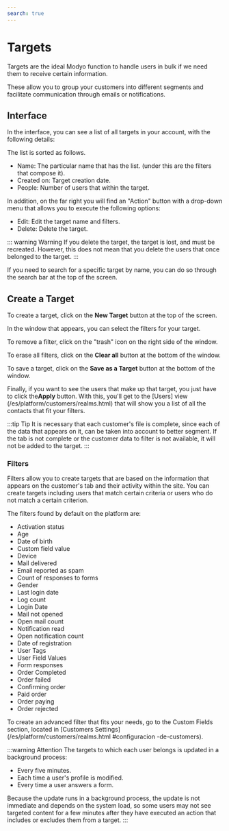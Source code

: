 ```yaml
---
search: true
---
```


# Targets

Targets are the ideal Modyo function to handle users in bulk if we need them to receive certain information.

These allow you to group your customers into different segments and facilitate communication through emails or notifications.

## Interface

In the interface, you can see a list of all targets in your account, with the following details:

The list is sorted as follows.

- Name: The particular name that has the list. (under this are the filters that compose it).
- Created on: Target creation date.
- People: Number of users that within the target.

In addition, on the far right you will find an "Action" button with a drop-down menu that allows you to execute the following options:

- Edit: Edit the target name and filters.
- Delete: Delete the target.

::: warning Warning
If you delete the target, the target is lost, and must be recreated. However, this does not mean that you delete the users that once belonged to the target.
:::

If you need to search for a specific target by name, you can do so through the search bar at the top of the screen.

## Create a Target

To create a target, click on the **New Target** button at the top of the screen.

In the window that appears, you can select the filters for your target.

To remove a filter, click on the "trash" icon on the right side of the window.

To erase all filters, click on the **Clear all** button at the bottom of the window.

To save a target, click on the **Save as a Target** button at the bottom of the window.

Finally, if you want to see the users that make up that target, you just have to click the**Apply** button. With this, you'll get to the [Users] view (/es/platform/customers/realms.html) that will show you a list of all the contacts that fit your filters.

:::tip Tip
 It is necessary that each customer's file is complete, since each of the data that appears on it, can be taken into account to better segment. If the tab is not complete or the customer data to filter is not available, it will not be added to the target.
:::

### Filters

Filters allow you to create targets that are based on the information that appears on the customer's tab and their activity within the site. You can create targets including users that match certain criteria or users who do not match a certain criterion.

The filters found by default on the platform are:

- Activation status
- Age
- Date of birth
- Custom field value
- Device
- Mail delivered
- Email reported as spam
- Count of responses to forms
- Gender
- Last login date
- Log count
- Login Date
- Mail not opened
- Open mail count
- Notification read
- Open notification count
- Date of registration
- User Tags
- User Field Values
- Form responses
- Order Completed
- Order failed
- Confirming order
- Paid order
- Order paying
- Order rejected

To create an advanced filter that fits your needs, go to the Custom Fields section, located in [Customers Settings](/es/platform/customers/realms.html #configuracion -de-customers).

:::warning Attention
The targets to which each user belongs is updated in a background process:
* Every five minutes.
* Each time a user's profile is modified.
* Every time a user answers a form.

Because the update runs in a background process, the update is not immediate and depends on the system load, so some users may not see targeted content for a few minutes after they have executed an action that includes or excludes them from a target.
:::